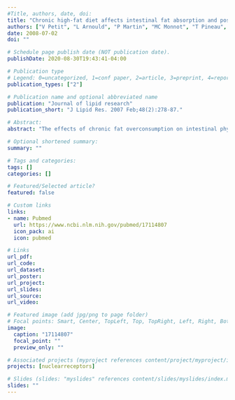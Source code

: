 ```yaml
---
#Title, authors, date, doi:
title: "Chronic high-fat diet affects intestinal fat absorption and postprandial triglyceride levels in the mouse."
authors: ["V Petit", "L Arnould", "P Martin", "MC Monnot", "T Pineau", "P Besnard", "I Niot"]
date: 2008-07-02
doi: ""

# Schedule page publish date (NOT publication date).
publishDate: 2020-08-30T19:43:41-04:00

# Publication type
# Legend: 0=uncategorized, 1=conf paper, 2=article, 3=preprint, 4=report, 5=book, 6=book chapter, 7=thesis, 8=patent
publication_types: ["2"]

# Publication name and optional abbreviated name
publication: "Journal of lipid research"
publication_short: "J Lipid Res. 2007 Feb;48(2):278-87."

# Abstract:
abstract: "The effects of chronic fat overconsumption on intestinal physiology and lipid metabolism remain elusive. It is unknown whether a fat-mediated adaptation to lipid absorption takes place. To address this issue, mice fed a high-fat diet (40%, w/w) were refed or not a control diet (3%, w/w) for 3 additive weeks. Despite daily lipid intake 7.7-fold higher than in controls, fecal lipid output remained unchanged in mice fed the triglyceride (TG)-rich diet. In situ isolated jejunal loops revealed greater [1-(14)C]linoleic acid uptake without TG accumulation in mucosa, suggesting an increase in lipid absorption capacity. Induction both in intestinal mitotic index and in the expression of genes involved in fatty acid uptake, trafficking, and lipoprotein synthesis was found in high-fat diet mice. These changes were lipid-mediated, in that they were fully abolished in mice refed the control diet. A lipid load test performed in the presence or absence of the LPL inhibitor tyloxapol showed a sustained blood TG clearance in fat-fed mice likely attributable to intestinal modulation of LPL regulators (apolipoproteins C-II and C-III). These data demonstrate that a chronic high-fat diet greatly affects intestinal physiology and body lipid use in the mouse."

# Optional shortened summary:
summary: ""

# Tags and categories:
tags: []
categories: []

# Featured/Selected article?
featured: false

# Custom links
links:
- name: Pubmed
  url: https://www.ncbi.nlm.nih.gov/pubmed/17114807
  icon_pack: ai
  icon: pubmed

# Links
url_pdf:
url_code:
url_dataset:
url_poster:
url_project:
url_slides:
url_source:
url_video:

# Featured image (add jpg/png to page folder)
# Focal points: Smart, Center, TopLeft, Top, TopRight, Left, Right, BottomLeft, Bottom, BottomRight
image: 
  caption: "17114807"
  focal_point: ""
  preview_only: ""

# Associated projects (myproject references content/project/myproject/index.md)
projects: [nuclearreceptors]

# Slides (slides: "myslides" references content/slides/myslides/index.md)
slides: ""
---
```

